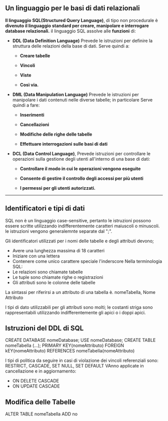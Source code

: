 ## Un linguaggio per le basi di dati relazionali

**Il linguaggio SQL(Structured Query Language)**, di tipo non procedurale è **divenuto il linguaggio standard per creare, manipolare e interrogare database relazionali.**
il linguaggio SQL assolve alle **funzioni** di:

- **DDL (Data Definition Language)**
Prevede le istruzioni per definire la struttura delle relazioni della base di dati. 
Serve quindi a:
	-  **Creare tabelle**
	
	-  **Vincoli**
	
	-  **Viste**
	
	- **Così via.**

- **DML (Data Manipulation Language)**
Prevede le istruzioni per manipolare i dati contenuti nelle diverse tabelle; in particolare 
Serve quindi a fare: 
	- **Inserimenti**
	
	- **Cancellazioni**
	
	- **Modifiche delle righe delle tabelle**
	
	- **Effettuare interrogazioni sulle basi di dati**

- **DCL (Data Control Language)**, Prevede istruzioni per controllare le operazioni sulla gestione degli utenti all'interno di una base di dati:
	- **Controllare il modo in cui le operazioni vengono eseguite**
	
	-  **Consente di gestire il controllo degli accessi per più utenti**
	
	-  **I permessi per gli utenti autorizzati.**
- - - 

## Identificatori e tipi di dati

SQL non è un linguaggio case-sensitive, pertanto le istruzioni possono essere scritte utilizzando indifferentemente caratteri maiuscoli o minuscoli.
le istruzioni vengono generalemnte separate dal ";".

Gli identificatori utilizzati per i nomi delle tabelle e degli attributi devono;
- Avere una lunghezza massima di 18 caratteri
- Iniziare con una lettera
- Contenere come unico carattere speciale l'inderscore
Nella terminologia SQL:
- Le relazioni sono chiamate tabelle
- Le tuple sono chiamate righe o registrazioni
- Gli attributi sono le colonne delle tabelle

La sintassi per riferirsi a un attributo di una tabella è. nomeTabella, Nome Attributo

I tipi di dato utilizzabili per gli attributi sono molti; le costanti striga sono rappresentabili utilizzando indifferentemente gli apici o i doppi apici.

## Istruzioni del DDL di SQL

CREATE DATABASE nomeDatabase;
USE nomeDatabase;
CREATE TABLE nomeTabella (...);
PRIMARY KEY(nomeAttributo)
FOREIGN kEY(nomeAttributo) REFERENCES nomeTabella(nomeAttributo)

I tipi di politica da seguire in casi di violazione dei vincoli referenziali sono:
RESTRICT, CASCADE, SET NULL, SET DEFAULT
VAnno applicate in cancellazione e in aggiornamento:
- ON DELETE CASCADE
- ON UPDATE CASCADE

## Modifica delle Tabelle

ALTER TABLE nomeTabella ADD no
<!--stackedit_data:
eyJoaXN0b3J5IjpbMTMxOTQ0MjddfQ==
-->